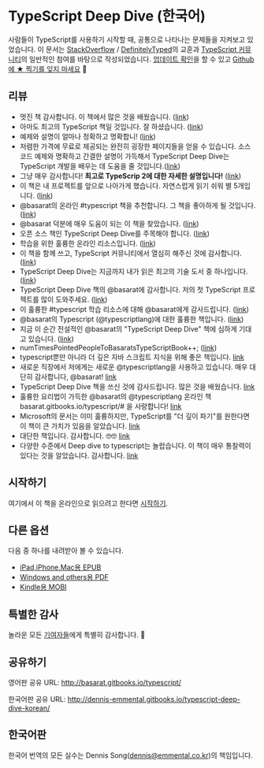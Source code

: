 TypeScript Deep Dive (한국어)
=======

사람들이 TypeScript를 사용하기 시작할 때, 공통으로 나타나는 문제들을 지켜보고 있었습니다. 이 문서는 [StackOverflow](http://stackoverflow.com/tags/typescript/topusers) / [DefinitelyTyped](https://github.com/DefinitelyTyped/)의 교훈과 [TypeScript 커뮤니티](https://github.com/TypeStrong/)의 일반적인 참여를 바탕으로 작성되었습니다. [업데이트 확인](https://twitter.com/basarat)을 할 수 있고 [Github에 ★ 찍기를 잊지 마세요](https://github.com/basarat/typescript-book) 🌹

## 리뷰

* 멋진 책 감사합니다. 이 책에서 많은 것을 배웠습니다. ([link](https://www.gitbook.com/book/basarat/typescript/discussions/21#comment-1468279131934))
* 아마도 최고의 TypeScript 책일 것입니다. 잘 하셨습니다. ([link](https://twitter.com/thelondonjs/status/756419561570852864))
* 예제와 설명이 얼마나 정확하고 명확합니! ([link](https://twitter.com/joe_mighty/status/758290957280346112))
* 저렴한 가격에 무료로 제공되는 완전히 굉장한 페이지들을 얻을 수 있습니다. 소스 코드 예제와 명확하고 간결한 설명이 가득해서 TypeScript Deep Dive는 TypeScript 개발을 배우는 데 도움을 줄 것입니다.([link](https://www.nativescript.org/blog/details/free-book-typescript-deep-dive))
* 그냥 매우 감사합니다! **최고로 TypeScrip 2에 대한 자세한 설명입니다!** ([link](https://www.gitbook.com/book/basarat/typescript/discussions/38))
* 이 책은 내 프로젝트를 앞으로 나아가게 했습니다. 자연스럽게 읽기 쉬워 별 5개입니다. ([link](https://twitter.com/thebabellion/status/779888195559235584))
* @basarat의 온라인 #typescript 책을 추천합니다. 그 책을 좋아하게 될 것입니다. ([link](https://twitter.com/markpieszak/status/788099306590969860))
* @basarat 덕분에 매우 도움이 되는 이 책을 찾았습니다. ([link](https://twitter.com/Brocco/status/789887640656945152))
* 오픈 소스 책인 TypeScript Deep Dive를 주목해야 합니다. ([link](https://www.siliconrepublic.com/enterprise/typescript-programming-javascript))
* 학습을 위한 훌륭한 온라인 리소스입니다. ([link](https://twitter.com/rdfuhr/status/790193307708076035))
* 이 책을 함께 쓰고, TypeScript 커뮤니티에서 열심히 해주신 것에 감사합니다. ([link](https://github.com/basarat/typescript-book/pull/183#issuecomment-257799713))
* TypeScript Deep Dive는 지금까지 내가 읽은 최고의 기술 도서 중 하나입니다. ([link](https://twitter.com/borekb/status/794287092272599040))
* TypeScript Deep Dive 책의 @basarat에 감사합니다. 저의 첫 TypeScript 프로젝트를 많이 도와주세요. ([link](https://twitter.com/betolinck/status/797901548562960384))
* 이 훌륭한 #typescript 학습 리소스에 대해 @basarat에게 감사드립니다. ([link](https://twitter.com/markuse1501/status/799116176815230976))
* @basarat의 Typescript (@typescriptlang)에 대한 훌륭한 책입니다. ([link](https://twitter.com/deeinlove/status/813245965507260417))
* 지금 이 순간 전설적인 @basarat의 "TypeScript Deep Dive" 책에 심하게 기대고 있습니다. ([link](https://twitter.com/sitapati/status/814379404956532737))
* numTimesPointedPeopleToBasaratsTypeScriptBook++; ([link](https://twitter.com/brocco/status/814227741696462848))
* typescript뿐만 아니라 더 깊은 자바 스크립트 지식을 위해 좋은 책입니다. [link](https://www.gitbook.com/book/basarat/typescript/discussions/59)
* 새로운 직장에서 저에게는 새로운 @typescriptlang을 사용하고 있습니다. 매우 대단히 감사합니다, @basarat! [link](https://twitter.com/netchkin/status/855339390566096896)
* TypeScript Deep Dive 책을 쓰신 것에 감사드립니다. 많은 것을 배웠습니다. [link](https://twitter.com/buctwbzs/status/857198618704355328?refsrc=email&s=11)
* 훌륭한 요리법이 가득한 @basarat의 @typescriptlang 온라인 책 basarat.gitbooks.io/typescript/# 을 사랑합니다! [link](https://twitter.com/ericliprandi/status/857608837309677568)
* Microsoft의 문서는 이미 훌륭하지만, TypeScript를 "더 깊이 파기"를 원한다면 이 책이 큰 가치가 있음을 알았습니다. [link](https://twitter.com/caludio/status/876729910550831104)
* 대단한 책입니다. 감사합니다. 🤓🤓 [link](https://twitter.com/jjwonmin/status/885666375548547073)
* 다양한 수준에서 Deep dive to typescript는 놀랍습니다. 이 책이 매우 통찰력이 있다는 것을 알았습니다. 감사합니다. [link](https://twitter.com/orenmizr/status/891083492787970053)

## 시작하기
여기에서 이 책을 온라인으로 읽으려고 한다면 [시작하기](http://dennis-emmental.gitbooks.io/typescript-deep-dive-korean/content/docs/getting-started.html).

## 다른 옵션
다음 중 하나를 내려받아 볼 수 있습니다.
* [iPad,iPhone,Mac용 EPUB](https://www.gitbook.com/download/epub/book/dennis-emmental/typescript-deep-dive-korean)
* [Windows and others용 PDF](https://www.gitbook.com/download/pdf/book/dennis-emmental/typescript-deep-dive-korean)
* [Kindle용 MOBI](https://www.gitbook.com/download/mobi/book/dennis-emmental/typescript-deep-dive-korean)

## 특별한 감사
놀라운 모든 [기여자들](https://github.com/basarat/typescript-book/graphs/contributors)에게 특별히 감사합니다. 🌹

## 공유하기
영어판 공유 URL: http://basarat.gitbooks.io/typescript/

한국어판 공유 URL: http://dennis-emmental.gitbooks.io/typescript-deep-dive-korean/

## 한국어판
한국어 번역의 모든 실수는 Dennis Song(dennis@emmental.co.kr)의 책임입니다.